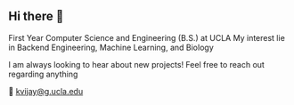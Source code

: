 ## Hi there 👋

First Year Computer Science and Engineering (B.S.) at UCLA
My interest lie in Backend Engineering, Machine Learning, and Biology

I am always looking to hear about new projects! Feel free to reach out regarding anything

📩 kvijay@g.ucla.edu
<!--
**kvijay3/kvijay3** is a ✨ _special_ ✨ repository because its `README.md` (this file) appears on your GitHub profile.

Here are some ideas to get you started:

- 🔭 I’m currently working on ...
- 🌱 I’m currently learning ...
- 👯 I’m looking to collaborate on ...
- 🤔 I’m looking for help with ...
- 💬 Ask me about ...
- 📫 How to reach me: ...
- 😄 Pronouns: ...
- ⚡ Fun fact: ...
-->
